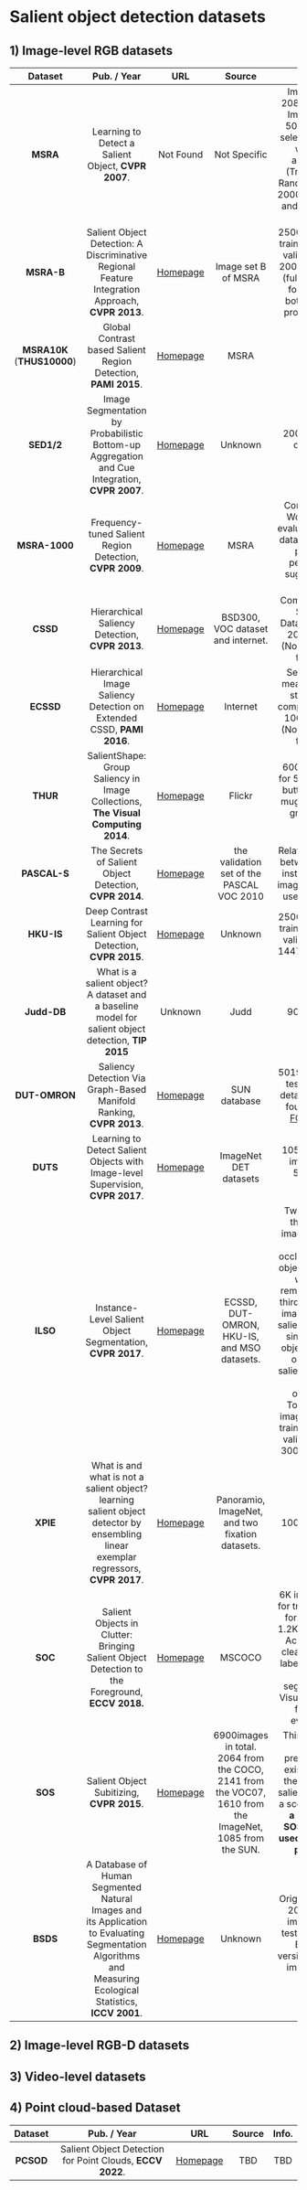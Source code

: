 # Salient object detection datasets

## 1) Image-level RGB datasets

Dataset|Pub. / Year|URL|Source|Info.
:-: | :-: | :-: | :-: | :-:
**MSRA**|Learning to Detect a Salient Object, **CVPR 2007**.|Not Found|Not Specific| Image set A: 20840 images, Image set B: 5000 images selected from A with less ambiguity. (Training set: Randomly select 2000 from set A, and 1000 from set B)
**MSRA-B**|Salient Object Detection: A Discriminative Regional Feature Integration Approach, **CVPR 2013**.|[Homepage](https://people.cs.umass.edu/~hzjiang/drfi/)|Image set B of MSRA|2500 images for training, 500 for validation, and 2000 for testing (full list can be found at the bottom of the project page.)
**MSRA10K**<br>(**THUS10000**)|Global Contrast based Salient Region Detection, **PAMI 2015**.|[Homepage](https://mmcheng.net/msra10k/)|MSRA|--
**SED1/2**|Image Segmentation by Probabilistic Bottom-up Aggregation and Cue Integration, **CVPR 2007**.|[Homepage](http://www.wisdom.weizmann.ac.il/~vision/Seg_Evaluation_DB/index.html)|Unknown|200 images, 1 or 2 clear objects.
**MSRA-1000**|Frequency-tuned Salient Region Detection, **CVPR 2009**.|[Homepage](https://ivrlwww.epfl.ch/supplementary_material/RK_CVPR09/) |MSRA| Contour label. Work that be evaluated on this dataset has less power of  persuasion, suggested by CMM.
**CSSD**|Hierarchical Saliency Detection, **CVPR 2013**.|[Homepage](http://www.cse.cuhk.edu.hk/leojia/projects/hsaliency/) |BSD300, VOC dataset and internet.| Complex Scene Saliency Dataset(CSSD). 200 images.(Normally used for test.)
**ECSSD**|Hierarchical Image Saliency Detection on Extended CSSD, **PAMI 2016**.|[Homepage](http://www.cse.cuhk.edu.hk/leojia/projects/hsaliency/dataset.html)|Internet| Semantically meaningful but structurally complex images. 1000 images.(Normally used for test.)
**THUR**|SalientShape: Group Saliency in Image Collections, **The Visual Computing 2014**.|[Homepage](https://mmcheng.net/gsal/)|Flickr| 6000+ images for 5 categories: butterfly, coffe mug, dog jump, griaffe, and plane.
**PASCAL-S**|The Secrets of Salient Object Detection, **CVPR 2014**.|[Homepage](http://cbi.gatech.edu/salobj/)|the validation set of the PASCAL VOC 2010| Relative saliency between salient instances. 850 images(Normally used for test.).
**HKU-IS**|Deep Contrast Learning for Salient Object Detection, **CVPR 2015**.|[Homepage](https://i.cs.hku.hk/~yzyu/research/deep_saliency.html)|Unknown| 2500 images for training, 500 for validation, and 1447 for testing.
**Judd-DB**|What is a salient object? A dataset and a baseline model for salient object detection, **TIP 2015**|Unknown|Judd|900 images.
**DUT-OMRON**|Saliency Detection Via Graph-Based Manifold Ranking, **CVPR 2013**.|[Homepage](http://saliencydetection.net/dut-omron/)|SUN database| 5019 images for testing. More details could be found in their [FCV paper](http://saliencydetection.net/dut-omron/download/FCV2014.pdf). 
**DUTS**|Learning to Detect Salient Objects with Image-level Supervision, **CVPR 2017**.|[Homepage](http://saliencydetection.net/duts/)|ImageNet DET datasets|10553 training images and 5019 test images. 
**ILSO**|Instance-Level Salient Object Segmentation, **CVPR 2017**.|[Homepage](http://www.sysu-hcp.net/instance-level-salient-object-segmentation/)|ECSSD, DUT-OMRON, HKU-IS, and MSO datasets.|Two-thirds of the chosen images contain multiple occluded salient object instances while the remaining one-third consists of images with no salient regions, a single salient object instance or multiple salient instances without occlusion. Totally 1000 images, 500 for training, 200 for validation, and 300 for testing.
**XPIE**|What is and what is not a salient object? learning salient object detector by ensembling linear exemplar regressors, **CVPR 2017**.|[Homepage](http://cvteam.net/projects/CVPR17-ELE/ELE.html)|Panoramio, ImageNet, and two fixation datasets.|10000 images.
**SOC**|Salient Objects in Clutter: Bringing Salient Object Detection to the Foreground, **ECCV 2018.**|[Homepage](http://dpfan.net/SOCBenchmark/)|MSCOCO|6K images(3.6K for training, 1.2K for validation, 1.2K for testing). Accurate and clear boundary label. instance-level segmentation. Visual attributes for result evaluation.
**SOS**|Salient Object Subitizing, **CVPR 2015**.|[Homepage](http://cs-people.bu.edu/jmzhang/sos.html)|6900images in total. 2064 from the COCO, 2141 from the VOC07, 1610 from the ImageNet, 1085 from the SUN.| This dataset is built for predicting the existence and the number of salient objects in a scene. **MSO is a subset of SOS, which is used for testing purpose.**
**BSDS**|A Database of Human Segmented Natural Images and its Application to Evaluating Segmentation Algorithms and Measuring Ecological Statistics, **ICCV 2001**.|[Homepage](https://www2.eecs.berkeley.edu/Research/Projects/CS/vision/bsds/)|Unknown| Original version: 200 training images, 100 testing images. Extented version: 200 test images were added.


## 2) Image-level RGB-D datasets
## 3) Video-level datasets

## 4) Point cloud-based Dataset
Dataset|Pub. / Year|URL|Source|Info.
:-: | :-: | :-: | :-: | :-:
**PCSOD**|Salient Object Detection for Point Clouds, **ECCV 2022**.|[Homepage](https://git.openi.org.cn/OpenPointCloud/PCSOD)|TBD|TBD
